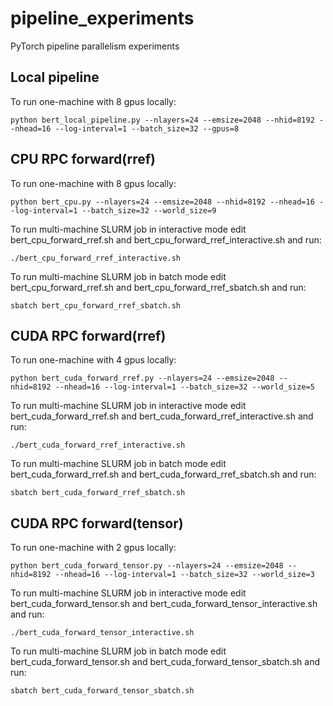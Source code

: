 # pipeline_experiments
PyTorch pipeline parallelism experiments
## Local pipeline

To run one-machine with 8 gpus locally:
```
python bert_local_pipeline.py --nlayers=24 --emsize=2048 --nhid=8192 --nhead=16 --log-interval=1 --batch_size=32 --gpus=8
```

## CPU RPC forward(rref)

To run one-machine with 8 gpus locally:
```
python bert_cpu.py --nlayers=24 --emsize=2048 --nhid=8192 --nhead=16 --log-interval=1 --batch_size=32 --world_size=9
```

To run multi-machine SLURM job in interactive mode edit bert_cpu_forward_rref.sh and bert_cpu_forward_rref_interactive.sh and run:
```
./bert_cpu_forward_rref_interactive.sh
```

To run multi-machine SLURM job in batch mode edit bert_cpu_forward_rref.sh and bert_cpu_forward_rref_sbatch.sh and run:
```
sbatch bert_cpu_forward_rref_sbatch.sh
```

## CUDA RPC forward(rref)

To run one-machine with 4 gpus locally:
```
python bert_cuda_forward_rref.py --nlayers=24 --emsize=2048 --nhid=8192 --nhead=16 --log-interval=1 --batch_size=32 --world_size=5
```

To run multi-machine SLURM job in interactive mode edit bert_cuda_forward_rref.sh and bert_cuda_forward_rref_interactive.sh and run:
```
./bert_cuda_forward_rref_interactive.sh
```

To run multi-machine SLURM job in batch mode edit bert_cuda_forward_rref.sh and bert_cuda_forward_rref_sbatch.sh and run:
```
sbatch bert_cuda_forward_rref_sbatch.sh
```

## CUDA RPC forward(tensor)

To run one-machine with 2 gpus locally:
```
python bert_cuda_forward_tensor.py --nlayers=24 --emsize=2048 --nhid=8192 --nhead=16 --log-interval=1 --batch_size=32 --world_size=3
```

To run multi-machine SLURM job in interactive mode edit bert_cuda_forward_tensor.sh and bert_cuda_forward_tensor_interactive.sh and run:
```
./bert_cuda_forward_tensor_interactive.sh
```

To run multi-machine SLURM job in batch mode edit bert_cuda_forward_tensor.sh and bert_cuda_forward_tensor_sbatch.sh and run:
```
sbatch bert_cuda_forward_tensor_sbatch.sh
```
